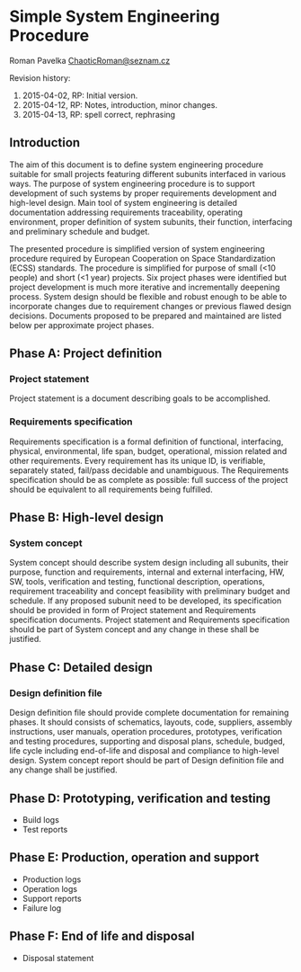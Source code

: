 Simple System Engineering Procedure
===================================
Roman Pavelka <ChaoticRoman@seznam.cz>

Revision history:

1. 2015-04-02, RP: Initial version.
2. 2015-04-12, RP: Notes, introduction, minor changes.
3. 2015-04-13, RP: spell correct, rephrasing


Introduction
------------

The aim of this document is to define system engineering procedure suitable
for small projects featuring different subunits interfaced in various ways.
The purpose of system engineering procedure is to support development of such
systems by proper requirements development and high-level design. Main tool
of system engineering is detailed documentation addressing requirements
traceability, operating environment, proper definition of system subunits,
their function, interfacing and preliminary schedule and budget.

The presented procedure is simplified version of system engineering procedure
required by European Cooperation on Space Standardization (ECSS) standards.
The procedure is simplified for purpose of small (<10 people) and short (<1 year)
projects. Six project phases were identified but project development is much more
iterative and incrementally deepening process. System design should be flexible
and robust enough to be able to incorporate changes due to requirement changes
or previous flawed design decisions. Documents proposed to be prepared and
maintained are listed below per approximate project phases.


Phase A: Project definition
---------------------------

### Project statement

Project statement is a document describing goals to be accomplished.

### Requirements specification

Requirements specification is a formal definition of functional, interfacing,
physical, environmental, life span, budget, operational, mission related
and other requirements. Every requirement has its unique ID, is verifiable,
separately stated, fail/pass decidable and unambiguous. The Requirements
specification should be as complete as possible: full success of the project
should be equivalent to all requirements being fulfilled.


Phase B: High-level design
--------------------------

### System concept

System concept should describe system design including all subunits,
their purpose, function and requirements, internal and external interfacing,
HW, SW, tools, verification and testing, functional description, operations,
requirement traceability and concept feasibility with preliminary budget
and schedule. If any proposed subunit need to be developed, its specification
should be provided in form of Project statement and Requirements specification
documents. Project statement and Requirements specification should be part
of System concept and any change in these shall be justified.

Phase C: Detailed design
------------------------

### Design definition file

Design definition file should provide complete documentation for remaining
phases. It should consists of schematics, layouts, code, suppliers, assembly
instructions, user manuals, operation procedures, prototypes, verification
and testing procedures, supporting and disposal plans, schedule, budged,
life cycle including end-of-life and disposal and compliance to high-level
design. System concept report should be part of Design definition file and
any change shall be justified.

Phase D: Prototyping, verification and testing
----------------------------------------------

- Build logs
- Test reports

Phase E: Production, operation and support
------------------------------------------

- Production logs
- Operation logs
- Support reports
- Failure log

Phase F: End of life and disposal
---------------------------------

- Disposal statement
